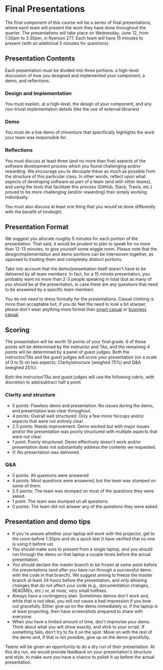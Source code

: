 # Final Presentations

The final component of this course will be a series of final presentations, where each team will present the work they have done throughout the quarter. The presentations will take place on Wednesday, June 12, from 1:30pm to 3:30pm, in Ryerson 277. Each team will have 15 minutes to present (with an additional 5 minutes for questions).

## Presentation Contents

Each presentation must be divided into three portions: a high-level discussion of how you designed and implemented your component, a demo, and reflections.

### Design and Implementation

You must explain, at a high-level, the design of your component, and any non-trivial implementation details (like the use of external libraries)

### Demo

You must do a live demo of chiventure that specifically highlights the work your team was responsible for.

### Reflections

You must discuss at least three (and no more than five) aspects of the software development process which you found challenging and/or rewarding. We encourage you to decouple these as much as possible from the structure of this particular class. In other words, reflect upon what aspects of developing software as part of a team (and with other teams), and using the tools that facilitate this process (GitHub, Slack, Travis, etc.) proved to be more challenging (and/or rewarding) than simply working individually.

You must also discuss at least one thing that you would've done differently with the benefit of hindsight.

## Presentation Format

We suggest you allocate roughly 5 minutes for each portion of the presentation. That said, it would be prudent to plan to speak for no more than 12-13 minutes, to give yourself some wiggle room. Please note that the design/implementation and demo portions can be interwoven together, as opposed to treating them and completely distinct portions.

Take into account that the demo/presentation itself doesn't have to be delivered by all team members. In fact, for a 15 minute presentation, you probably want no more than 2-3 people speaking in total (but as many of you should be at the presentation, in case there are any questions that need to be answered by a specific team member)

You do not need to dress formally for the presentations. Casual clothing is more than acceptable but, if you do feel the need to look a bit sharper, please don't wear anything more formal than [smart casual](https://en.wikipedia.org/wiki/Smart_casual) or [business casual](https://en.wikipedia.org/wiki/Business_casual).

## Scoring

The presentation will be worth 10 points of your final grade. 6 of these points will be determined by the instructor and TAs, and the remaining 4 points will be determined by a panel of guest judges. Both the instructor/TAs and the guest judges will score your presentation (on a scale of 0 to 5) on two aspects: Clarity/structure (weighed 75%) and Q&A (weighed 25%).

Both the instructor/TAs and guest judges will use the following rubric, with discretion to add/subtract half a point.

### Clarity and structure

- 5 points: Flawless demo and presentation. No issues during the demo, and presentation was clear throughout.
- 4 points: Overall well structured. Only a few minor hiccups and/or aspects that were not entirely clear.
- 2.5 points: Needs improvement. Demo worked but with major issues and/or the presentation was poorly structured with multiple aspects that were not clear.
- 1 point: Poorly structured. Demo effectively doesn't work and/or presentation does not substantially address the contents we requested.
- 0: No presentation was delivered.

### Q&A

- 5 points: All questions were answered
- 4 points: Most questions were answered, but the team was stumped on some of them.
- 2.5 points: The team was stumped on most of the questions they were asked.
- 1 point: The team was stumped on all questions.
- 0 points: The team did not answer any of the questions they were asked.

 

## Presentation and demo tips

- If you're unsure whether your laptop will work with the projector, get to the room before 1:30pm and do a quick test (I have verified that no one is using it before us)
- You should make sure to present from a single laptop, and you should run through the demo on that laptop a couple times before the actual presentation.
- You should declare the master branch to be frozen at some point before the presentations (and after you have run through a successful demo with the code in that branch). We suggest aiming to freeze the master branch at least 24 hours before the presentation, and only allowing changes that do not affect your code (e.g., documentation changes, READMEs, etc.) or, at most, very small hotfixes.
- Always have a contingency plan. Sometimes demos don't work and, while that is not ideal, you will not cause a bad impression if you bow out gracefully. Either give up on the demo immediately or, if the laptop is at least projecting, then have screenshots prepared to share with everyone. 
- When you have a limited amount of time, don't improvise your demo. Think about what you will show exactly, and stick to your script. If something fails, don't try to fix it on the spot. Move on with the rest of the demo and, if that is not possible, give up on the demo gracefully.


Teams will be given an opportunity to do a dry run of their presentation. At this dry run, we would provide feedback on your presentation's structure and style, to make sure you have a chance to polish it up before the actual presentation.